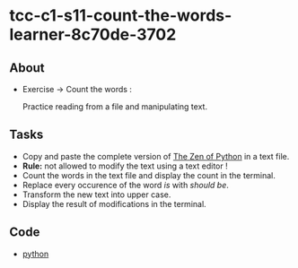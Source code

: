 # tcc-c1-s11-count-the-words-learner-8c70de-3702

## About
* Exercise -> Count the words :

  Practice reading from a file and manipulating text.

## Tasks
* Copy and paste the complete version of [The Zen of Python](https://peps.python.org/pep-0020/) in a text file.
* **Rule:** not allowed to modify the text using a text editor ! 
* Count the words in the text file and display the count in the terminal.
* Replace every occurence of the word *is* with *should be*.
* Transform the new text into upper case.
* Display the result of modifications in the terminal.

## Code
* [python](./src/count_words.py)
